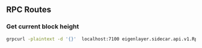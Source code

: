 ## RPC Routes

### Get current block height
```bash
grpcurl -plaintext -d '{}'  localhost:7100 eigenlayer.sidecar.api.v1.Rpc/GetBlockHeight
```
